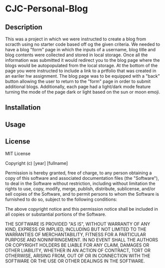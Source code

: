 # CJC-Personal-Blog

## Description

This was a project in which we were instructed to create a blog from scracth using no starter code based off og the given criteria.  We needed to have a blog "form" page in which the inputs of a username, blog title and blog contents were collected and stored in local storage.  Once all the information was submitted it would redirect you to the blog page where the blogs would be autopopulated from the local storage.  At the bottom of the page you were instructed to include a link to a prtfolio that was created in an eariler hw assignment.  The blog page was to be equipped with a "back" button allowing the user to return to the "form" page in order to submit additional blogs. Additionally, each page had a light/dark mode feature turning the mode of the page dark or light based on the sun or moon emoji. 

## Installation



## Usage

## License

MIT License

Copyright (c) [year] [fullname]

Permission is hereby granted, free of charge, to any person obtaining a copy of this software and associated documentation files (the "Software"), to deal in the Software without restriction, including without limitation the rights to use, copy, modify, merge, publish, distribute, sublicense, and/or sell copies of the Software, and to permit persons to whom the Software is furnished to do so, subject to the following conditions:

The above copyright notice and this permission notice shall be included in all copies or substantial portions of the Software.

THE SOFTWARE IS PROVIDED "AS IS", WITHOUT WARRANTY OF ANY KIND, EXPRESS OR IMPLIED, INCLUDING BUT NOT LIMITED TO THE WARRANTIES OF MERCHANTABILITY, FITNESS FOR A PARTICULAR PURPOSE AND NONINFRINGEMENT. IN NO EVENT SHALL THE AUTHORS OR COPYRIGHT HOLDERS BE LIABLE FOR ANY CLAIM, DAMAGES OR OTHER LIABILITY, WHETHER IN AN ACTION OF CONTRACT, TORT OR OTHERWISE, ARISING FROM, OUT OF OR IN CONNECTION WITH THE SOFTWARE OR THE USE OR OTHER DEALINGS IN THE SOFTWARE.





